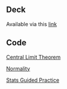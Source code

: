 ## Deck

Available via this [link](https://github.com/ga-students/DSI-DC-2/blob/master/curriculum/Week-02/1.01%2520Stats%2520101/Statistics-Fundamentals.pdf)

## Code

[Central Limit Theorem](https://github.com/ga-students/DSI-DC-2/blob/master/curriculum/Week-02/1.01%20Stats%20101/central-limit-theorem.ipynb)

[Normality](https://github.com/ga-students/DSI-DC-2/blob/master/curriculum/Week-02/1.01%20Stats%20101/normality.ipynb)

[Stats Guided Practice](https://github.com/ga-students/DSI-DC-2/blob/master/curriculum/Week-02/1.01%20Stats%20101/stats-guided-practice.ipynb)
